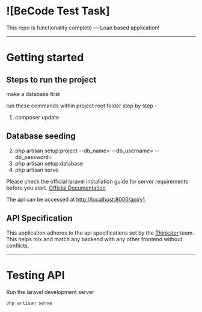 # ![BeCode Test Task]

This repo is functionality complete — Loan based application!

----------

# Getting started

## Steps to run the project

make a database first

run these commands within project root folder step by step -
1. composer update

## Database seeding

2. php artisan setup:project --db_name=<your-db-name> --db_username=<your-db-username> --db_password=<your-db-password>
3. php artisan setup:database
4. php artisan serve

Please check the official laravel installation guide for server requirements before you start. [Official Documentation](https://laravel.com/docs/5.4/installation#installation)

The api can be accessed at [http://localhost:8000/api/v1](http://localhost:8000/api/v1).

## API Specification

This application adheres to the api specifications set by the [Thinkster](https://github.com/gothinkster) team. This helps mix and match any backend with any other frontend without conflicts.


----------

# Testing API

Run the laravel development server

    php artisan serve
